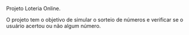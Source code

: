 Projeto Loteria Online.

O projeto tem o objetivo de simular o sorteio de números e verificar se o usuário acertou ou não algum número.